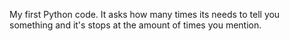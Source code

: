 My first Python code. It asks how many times its needs to tell you something and it's stops at the amount of times you mention. 

